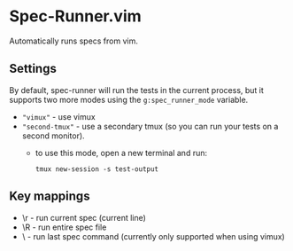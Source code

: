 Spec-Runner.vim
===============

Automatically runs specs from vim.

Settings
--------

By default, spec-runner will run the tests in the current process,
but it supports two more modes using the `g:spec_runner_mode` variable.

* `"vimux"` - use vimux 
* `"second-tmux"` - use a secondary tmux (so you can run your tests on a second monitor).
  * to use this mode, open a new terminal and run:
  
    ```
    tmux new-session -s test-output
    ```


Key mappings
------------

* \r - run current spec (current line)
* \R - run entire spec file
* \\ - run last spec command (currently only supported when using vimux)

